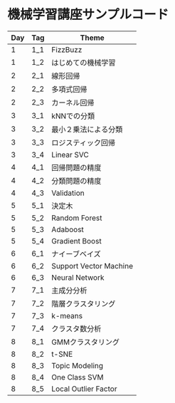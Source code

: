 # 機械学習講座サンプルコード

| Day | Tag | Theme |
----|----|---- 
| 1 | 1_1 | FizzBuzz |
| 1 | 1_2 | はじめての機械学習 |
| 2 | 2_1 | 線形回帰 |
| 2 | 2_2 | 多項式回帰 |
| 2 | 2_3 | カーネル回帰 |
| 3 | 3_1 | kNNでの分類 |
| 3 | 3_2 | 最小２乗法による分類 |
| 3 | 3_3 | ロジスティック回帰 |
| 3 | 3_4 | Linear SVC |
| 4 | 4_1 | 回帰問題の精度 |
| 4 | 4_2 | 分類問題の精度 |
| 4 | 4_3 | Validation |
| 5 | 5_1 | 決定木 |
| 5 | 5_2 | Random Forest |
| 5 | 5_3 | Adaboost |
| 5 | 5_4 | Gradient Boost |
| 6 | 6_1 | ナイーブベイズ |
| 6 | 6_2 | Support Vector Machine |
| 6 | 6_3 | Neural Network |
| 7 | 7_1 | 主成分分析 |
| 7 | 7_2 | 階層クラスタリング |
| 7 | 7_3 | k-means |
| 7 | 7_4 | クラスタ数分析 |
| 8 | 8_1 | GMMクラスタリング |
| 8 | 8_2 | t-SNE |
| 8 | 8_3 | Topic Modeling |
| 8 | 8_4 | One Class SVM |
| 8 | 8_5 | Local Outlier Factor |
